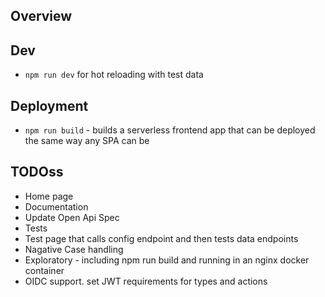## Overview

## Dev

- `npm run dev` for hot reloading with test data

## Deployment

- `npm run build` - builds a serverless frontend app that can be deployed the same way any SPA can be

## TODOss
- Home page
- Documentation
- Update Open Api Spec
- Tests
- Test page that calls config endpoint and then tests data endpoints
- Nagative Case handling
- Exploratory - including npm run build and running in an nginx docker container
- OIDC support. set JWT requirements for types and actions
